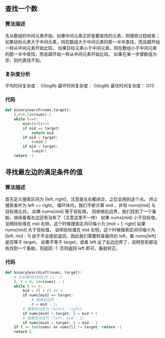 ## 查找一个数
### 算法描述
先从数组的中间元素开始，如果中间元素正好是要查找的元素，则搜索过程结束；
如果目标元素大于中间元素，则在数组大于中间元素的那一半中查找，而且跟开始一样从中间元素开始比较。
如果目标元素小于中间元素，则在数组小于中间元素的那一半中查找，而且跟开始一样从中间元素开始比较。
如果在某一步骤数组为空，则代表找不到。
### 复杂度分析
平均时间复杂度： O(logN)
最坏时间复杂度： O(logN)
最优时间复杂度： O(1)
### 代码
```py
def binarysearch(nums,target):
    l,r=0,len(nums)-1
    while l<=r:
        mid=(r+l)>>1
        if mid == target:
            return mid
        if mid > target:
            r=mid-1
        if mid < target:
            l=mid+1
    return -1
```

## 寻找最左边的满足条件的值
### 算法描述
首先定义搜索区间为 [left, right]，注意是左右都闭合，之后会用到这个点。
终止搜索条件为 left <= right。
循环体内，我们不断计算 mid ，并将 nums[mid] 与 目标值比对。
如果 nums[mid] 等于目标值， 则收缩右边界，我们找到了一个备胎，继续看看左边还有没有了（注意这里不一样）
如果 nums[mid] 小于目标值， 说明目标值在 mid 右侧，这个时候搜索区间可缩小为 [mid + 1, right]
如果 nums[mid] 大于目标值， 说明目标值在 mid 左侧，这个时候搜索区间可缩小为 [left, mid - 1]
由于不会提前返回，因此我们需要检查最终的 left，看 nums[left]是否等于 target。
如果不等于 target，或者 left 出了右边边界了，说明至死都没有找到一个备胎，则返回 -1.
否则返回 left 即可，备胎转正。
### 代码
```py
def binarySearchLeft(nums, target):
    # 左右都闭合的区间 [l, r]
    l, r = 0, len(nums) - 1
    while l <= r:
        mid = (l + r) >> 1
        if nums[mid] == target:
            # 收缩右边界
            r = mid - 1;
        # 搜索区间变为 [mid+1, right]
        if nums[mid] < target: l = mid + 1
        # 搜索区间变为 [left, mid - 1]
        if nums[mid] > target: r = mid - 1
    if l >= len(nums) or nums[l] != target: return -1
    return l
```
